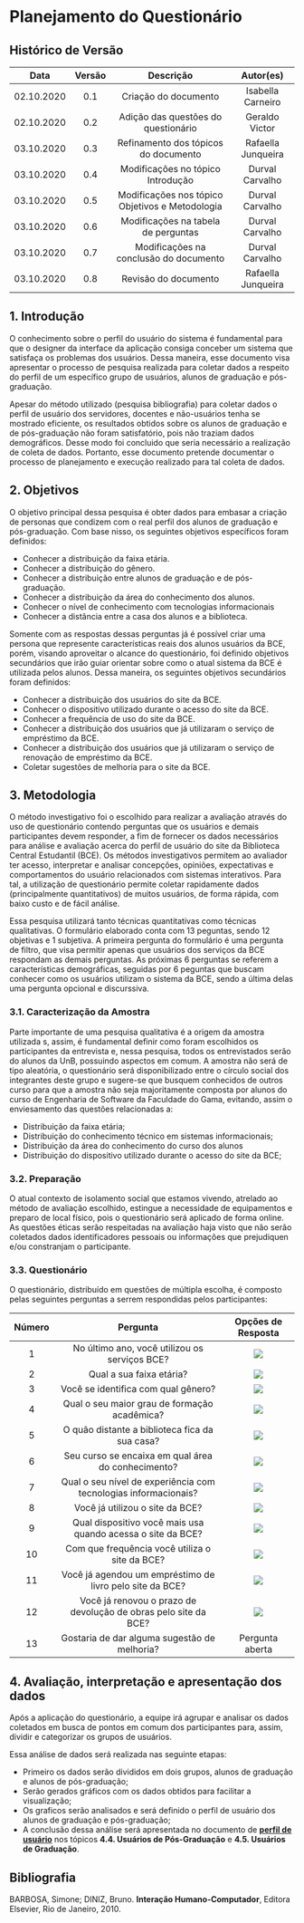 # Planejamento do Questionário

## Histórico de Versão
| Data       | Versão | Descrição                                       | Autor(es)          |
|:----------:|:------:|:-----------------------------------------------:|:------------------:|
| 02.10.2020 | 0.1    | Criação do documento                            | Isabella Carneiro  |
| 02.10.2020 | 0.2    | Adição das questões do questionário             | Geraldo Victor     |
| 03.10.2020 | 0.3    | Refinamento dos tópicos do documento            | Rafaella Junqueira |
| 03.10.2020 | 0.4    | Modificações no tópico Introdução               | Durval Carvalho    |
| 03.10.2020 | 0.5    | Modificações nos tópico Objetivos e Metodologia | Durval Carvalho    |
| 03.10.2020 | 0.6    | Modificações na tabela de perguntas             | Durval Carvalho    |
| 03.10.2020 | 0.7    | Modificações na conclusão do documento          | Durval Carvalho    |
| 03.10.2020 | 0.8    | Revisão do documento                            | Rafaella Junqueira |


<!-- INTRODUÇÃO SOBRE O PROPÓSITO DESSE DOCUMENTO -->
## 1. Introdução

O conhecimento sobre o perfil do usuário do sistema é fundamental para que o designer da interface da aplicação consiga conceber um sistema que satisfaça os problemas dos usuários. Dessa maneira, esse documento visa apresentar o processo de pesquisa realizada para coletar dados a respeito do perfil de um específico grupo de usuários, alunos de graduação e pós-graduação.

Apesar do método utilizado (pesquisa bibliografia) para coletar dados o perfil de usuário dos servidores, docentes e não-usuários tenha se mostrado eficiente, os resultados obtidos sobre os alunos de graduação e de pós-graduação não foram satisfatório, pois não traziam dados demográficos. Desse modo foi concluido que seria necessário a realização de coleta de dados. Portanto, esse documento pretende documentar o processo de planejamento e execução realizado para tal coleta de dados.

<!-- ESSA INFORMAÇÃO JÁ ESTÁ NO DOCUMENTO DE PERFIL DE USUÁRIO
A análise a respeito do perfil de usuário é uma descrição das características dos usuários cujos objetivos devem ser apoiados pelo sistema sendo avaliado, a fim de coletar dados a agregar os valores em grupos e faixas na qual os usuários se encaixam. Uma vez determinadas essas faixas de valores, é possível categorizar grupos de usuários de acordo com as características semelhantes que apresentam. Este documento descreve o que será avaliado, quais os dados serão coletados e produzidos, além de descrever o método de avaliação utilizado.  
-->

## 2. Objetivos

O objetivo principal dessa pesquisa é obter dados para embasar a criação de personas que condizem com o real perfil dos alunos de graduação e pós-graduação. Com base nisso, os seguintes objetivos específicos foram definidos:
- Conhecer a distribuição da faixa etária.
- Conhecer a distribuição do gênero.
- Conhecer a distribuição entre alunos de graduação e de pós-graduação.
- Conhecer a distribuição da área do conhecimento dos alunos.
- Conhecer o nível de conhecimento com tecnologias informacionais
- Conhecer a distância entre a casa dos alunos e a biblioteca.

Somente com as respostas dessas perguntas já é possível criar uma persona que represente características reais dos alunos usuários da BCE, porém, visando aproveitar o alcance do questionário, foi definido objetivos secundários que irão guiar orientar sobre como o atual sistema da BCE é utilizada pelos alunos. Dessa maneira, os seguintes objetivos secundários foram definidos:
- Conhecer a distribuição dos usuários do site da BCE.
- Conhecer o dispositivo utilizado durante o acesso do site da BCE.
- Conhecer a frequência de uso do site da BCE.
- Conhecer a distribuição dos usuários que já utilizaram o serviço de empréstimo da BCE.
- Conhecer a distribuição dos usuários que já utilizaram o serviço de renovação de empréstimo da BCE.
- Coletar sugestões de melhoria para o site da BCE.

<!-- Eu adaptei esse texto para ficar no formato de pesquisa científica (objetivos gerais, e listagem)

O intuito da avaliação que será realizada é coletar dados a respeito das características demográficas básicas, detalhes sobre o grau de experiência dos usuários com tecnologia e frequência de uso do sistema, em específico, as funcionalidades relativas aos objetivos definidos no escopo deste projeto. Este planejamento da avaliação acerca do perfil dos usuários utilizadores do sistema da BCE é de extrema importância para o projeto, pois facilitam a criação de personas,  visto que as melhorias propostas serão baseadas no perfil do usuário definido. 
-->

## 3. Metodologia

O método investigativo foi o escolhido para realizar a avaliação através do uso de questionário contendo perguntas que os usuários e demais participantes devem responder, a fim de fornecer os dados necessários para análise e avaliação acerca do perfil de usuário do site da Biblioteca Central Estudantil (BCE). Os métodos investigativos permitem ao avaliador ter acesso, interpretar e analisar concepções, opiniões, expectativas e comportamentos do usuário relacionados com sistemas interativos. Para tal, a utilização de questionário permite coletar rapidamente dados (principalmente quantitativos) de muitos usuários, de forma rápida, com baixo custo e de fácil análise.

Essa pesquisa utilizará tanto técnicas quantitativas como técnicas qualitativas. O formulário elaborado conta com 13 peguntas, sendo 12 objetivas e 1 subjetiva. 
A primeira pergunta do formulário é uma pergunta de filtro, que visa permitir apenas que usuários dos serviços da BCE respondam as demais perguntas. 
As próximas 6 perguntas se referem a características demográficas, seguidas por 6 peguntas que buscam conhecer como os usuários utilizam o sistema da BCE, sendo a última delas uma pergunta opcional e discurssiva.

### 3.1. Caracterização da Amostra

Parte importante de uma pesquisa qualitativa é a origem da amostra utilizada s, assim, é fundamental definir como foram escolhidos os participantes da entrevista e, nessa pesquisa, todos os entrevistados serão do alunos da UnB, possuindo aspectos em comum.
A amostra não será de tipo aleatória, o questionário será disponibilizado entre o círculo social dos integrantes deste grupo e sugere-se que busquem conhecidos de outros curso para que a amostra não seja majoritamente composta por alunos do curso de Engenharia de Software da Faculdade do Gama, evitando, assim o enviesamento das questões relacionadas a:
- Distribuição da faixa etária;
- Distribuição do conhecimento técnico em sistemas informacionais;
- Distribuição da área do conhecimento do curso dos alunos
- Distribuição do dispositivo utilizado durante o acesso do site da BCE;

### 3.2. Preparação

O atual contexto de isolamento social que estamos vivendo, atrelado ao método de avaliação escolhido, estingue a necessidade de equipamentos e preparo de local físico, pois o questionário será aplicado de forma online. As questões éticas serão respeitadas na avaliação haja visto que não serão coletados dados identificadores pessoais ou informações que prejudiquen e/ou constranjam o participante.

### 3.3. Questionário

O questionário, distribuído em questões de múltipla escolha, é composto pelas seguintes perguntas a serrem respondidas pelos participantes:
  
| Número | Pergunta                                                             | Opções de Resposta |
| :----: | :------------------------------------------------------------------: | :----------------: |
| 1      | No último ano, você utilizou os serviços BCE?                        | <img src='_media/assets/question_ans/ansSN.png'> |
| 2      | Qual a sua faixa etária?                                             |<img src='_media/assets/question_ans/ans2.png'> |
| 3      | Você se identifica com qual gênero?                                  |<img src='_media/assets/question_ans/ans3.png'> |
| 4      | Qual o seu maior grau de formação acadêmica?                         |<img src='_media/assets/question_ans/ans4.png'> |
| 5      | O quão distante a biblioteca fica da sua casa?                       |<img src='_media/assets/question_ans/ans5.png'> |
| 6      | Seu curso se encaixa em qual área do conhecimento?                   |<img src='_media/assets/question_ans/ans6.png'> |
| 7      | Qual o seu nível de experiência com tecnologias informacionais?      |<img src='_media/assets/question_ans/ans7.png'> |
| 8      | Você já utilizou o site da BCE?                                      |<img src='_media/assets/question_ans/ansSN.png'> |
| 9      | Qual dispositivo você mais usa quando acessa o site da BCE?          |<img src='_media/assets/question_ans/ans9.png'> |
| 10     | Com que frequência você utiliza o site da BCE?                       |<img src='_media/assets/question_ans/ans10.png'> |
| 11     | Você já agendou um empréstimo de livro pelo site da BCE?             |<img src='_media/assets/question_ans/ansSN.png'> |
| 12     | Você já renovou o prazo de devolução de obras pelo site da BCE?      |<img src='_media/assets/question_ans/ansSN.png'> |
| 13     | Gostaria de dar alguma sugestão de melhoria?                         | Pergunta aberta |

## 4. Avaliação, interpretação e apresentação dos dados

Após a aplicação do questionário, a equipe irá agrupar e analisar os dados coletados em busca de pontos em comum dos participantes para, assim, dividir e categorizar os grupos de usuários.

Essa análise de dados será realizada nas seguinte etapas:
- Primeiro os dados serão divididos em dois grupos, alunos de graduação e alunos de pós-graduação;
- Serão gerados gráficos com os dados obtidos para facilitar a visualização;
- Os graficos serão analisados e será definido o perfil de usuário dos alunos de graduação e pós-graduação;
- A conclusão dessa análise será apresentada no documento de [**perfil de usuário**](pages/ponto_de_controle_2/perfil_usuario) nos tópicos **4.4. Usuários de Pós-Graduação** e **4.5. Usuários de Graduação**.

## Bibliografia

BARBOSA, Simone; DINIZ, Bruno. **Interação Humano-Computador**, Editora Elsevier, Rio de Janeiro, 2010.

